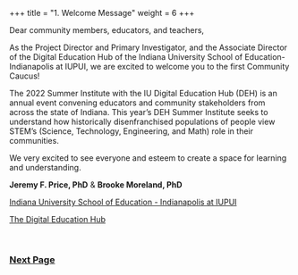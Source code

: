 +++
title = "1. Welcome Message"
weight = 6
+++

Dear community members, educators, and teachers,

As the Project Director and Primary Investigator, and the Associate Director of the Digital Education Hub of the Indiana University School of Education-Indianapolis at IUPUI, we are excited to welcome you to the first Community Caucus!

The 2022 Summer Institute with the IU Digital Education Hub (DEH) is an annual event convening educators and community stakeholders from across the state of Indiana. This year’s DEH Summer Institute seeks to understand how historically disenfranchised populations of people view STEM’s (Science, Technology, Engineering, and Math) role in their communities. 

We very excited to see everyone and esteem to create a space for learning and understanding.

**Jeremy F. Price, PhD** & **Brooke Moreland, PhD**

[Indiana University School of Education - Indianapolis at IUPUI](https://education.iupui.edu/)

[The Digital Education Hub](https://www.digitaleducationhub.org/)

&nbsp;
&nbsp;
&nbsp;
&nbsp;

### [Next Page](https://dehsi2022.netlify.app/background/meettheteam/)